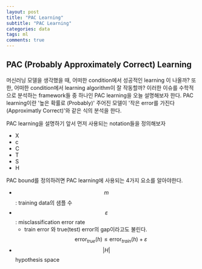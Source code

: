 ```yaml
---
layout: post
title: "PAC Learning"
subtitle: "PAC Learning"
categories: data
tags: ml
comments: true
---
```


## PAC (Probably Approximately Correct) Learning
머신러닝 모델을 생각했을 때, 어떠한 condition에서 성공적인 learning 이 나올까? 또한, 어떠한 condition에서 learning algorithm이 잘 작동할까?
이러한 이슈를 수학적으로 분석하는 framework들 중 하나인 PAC learning을 오늘 설명해보자 한다.
PAC learning이란 '높은 확률로 (Probably)' 주어진 모델이 '작은 error를 가진다 (Approximatly Correct)'와 같은 식의 분석을 한다. 

PAC learning을 설명하기 앞서 먼저 사용되는 notation들을 정의해보자
- X
- c
- C
- T
- S
- H

PAC bound를 정의하려면 PAC learning에 사용되는 4가지 요소를 알아야한다.
- $$m$$: training data의 샘플 수 
- $$\varepsilon$$: misclassification error rate
	- train error 와 true(test) error의 gap이라고도 불린다.  $$\mbox{error}_{true}(h) \leq \mbox{error}_{train}(h) + \varepsilon$$
- $$|H|$$ hypothesis space

